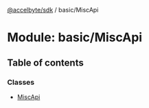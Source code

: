 [@accelbyte/sdk](../README.md) / basic/MiscApi

# Module: basic/MiscApi

## Table of contents

### Classes

- [MiscApi](../classes/basic_MiscApi.MiscApi.md)
